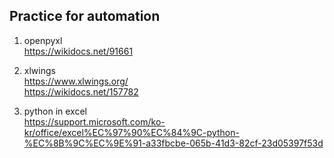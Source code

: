 ## Practice for automation

1. openpyxl   
 https://wikidocs.net/91661

2. xlwings   
 https://www.xlwings.org/   
 https://wikidocs.net/157782

4. python in excel    
 https://support.microsoft.com/ko-kr/office/excel%EC%97%90%EC%84%9C-python-%EC%8B%9C%EC%9E%91-a33fbcbe-065b-41d3-82cf-23d05397f53d

